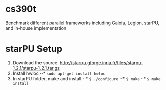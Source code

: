 # cs390t
Benchmark different parallel frameworks including Galois, Legion, starPU, and in-house implementation

starPU Setup
============

1. Download the source: http://starpu.gforge.inria.fr/files/starpu-1.2.1/starpu-1.2.1.tar.gz
2. Install hwloc
⋅⋅* `sudo apt-get install hwloc`
3. In starPU folder, make and install
⋅⋅* `$ ./configure`
⋅⋅* `$ make`
⋅⋅* `$ make install`
